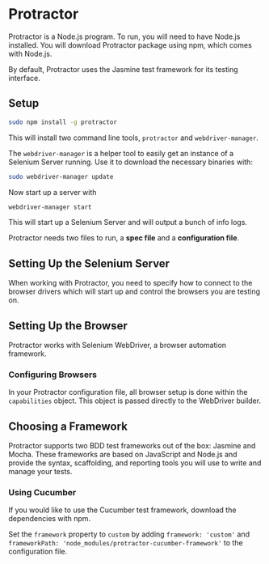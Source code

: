 # Protractor

Protractor is a Node.js program.
To run, you will need to have Node.js installed.
You will download Protractor package using npm, which comes with Node.js.

By default, Protractor uses the Jasmine test framework for its testing interface.

## Setup

```bash
sudo npm install -g protractor
```
This will install two command line tools, `protractor` and `webdriver-manager`.

The `webdriver-manager` is a helper tool to easily get an instance of a Selenium Server running.
Use it to download the necessary binaries with:
```bash
sudo webdriver-manager update
```
Now start up a server with
```bash
webdriver-manager start
```
This will start up a Selenium Server and will output a bunch of info logs.

Protractor needs two files to run, a **spec file** and a **configuration file**.

## Setting Up the Selenium Server

When working with Protractor, you need to specify how to connect to the browser drivers which will start up and control the browsers you are testing on.

## Setting Up the Browser

Protractor works with Selenium WebDriver, a browser automation framework.

### Configuring Browsers

In your Protractor configuration file, all browser setup is done within the `capabilities` object.
This object is passed directly to the WebDriver builder.

## Choosing a Framework

Protractor supports two BDD test frameworks out of the box: Jasmine and Mocha.
These frameworks are based on JavaScript and Node.js and provide the syntax, scaffolding, and reporting tools you will use to write and manage your tests.

### Using Cucumber

If you would like to use the Cucumber test framework, download the dependencies with npm.

Set the `framework` property to `custom` by adding `framework: 'custom'` and `frameworkPath: 'node_modules/protractor-cucumber-framework'` to the configuration file.

